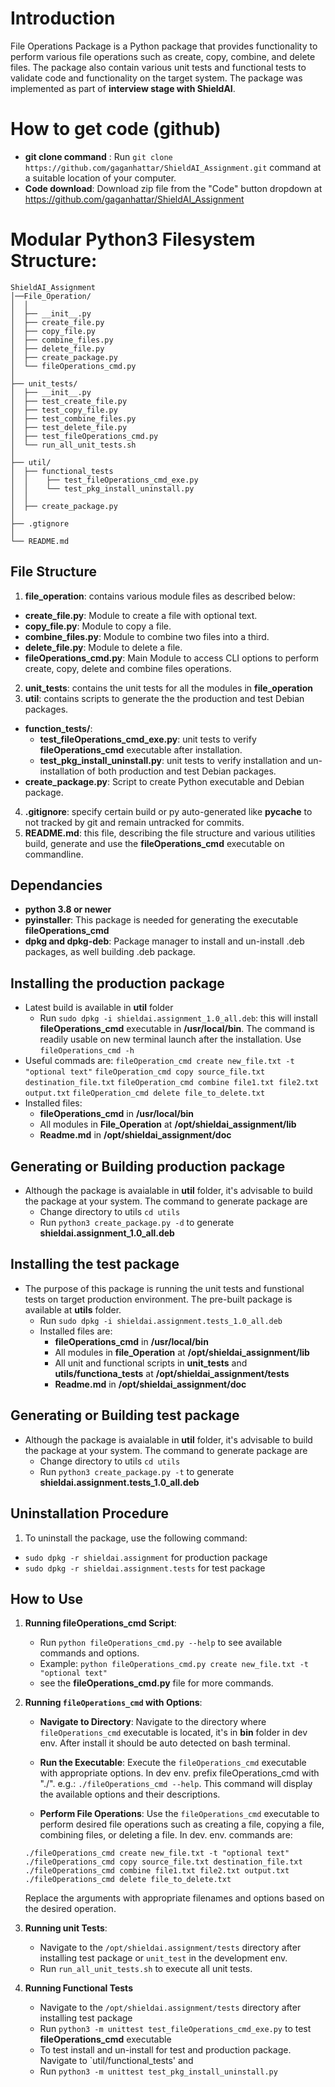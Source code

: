 # Introduction

File Operations Package is a Python package that provides functionality to perform various file operations such as create, copy, combine, and delete files. The package also contain various unit tests and functional tests to validate code and functionality on the target system. The package was implemented as part of **interview stage with ShieldAI**.

# How to get code (github)

- **git clone command** : Run `git clone https://github.com/gaganhattar/ShieldAI_Assignment.git` command at a suitable location of your computer.
- **Code download**: Download zip file from the "Code" button dropdown at https://github.com/gaganhattar/ShieldAI_Assignment

# Modular Python3 Filesystem Structure:

```
ShieldAI_Assignment
│──File_Operation/
│  │
│  ├── __init__.py
│  ├── create_file.py
│  ├── copy_file.py
│  ├── combine_files.py
│  ├── delete_file.py
│  ├── create_package.py
│  └── fileOperations_cmd.py
│ 
├── unit_tests/
│  ├── __init__.py
│  ├── test_create_file.py
│  ├── test_copy_file.py
│  ├── test_combine_files.py
│  ├── test_delete_file.py
│  ├── test_fileOperations_cmd.py
│  └── run_all_unit_tests.sh
│
├── util/
│  ├── functional_tests
│  │    ├── test_fileOperations_cmd_exe.py
│  │    └── test_pkg_install_uninstall.py
│  │
│  ├── create_package.py
│ 
├── .gtignore
│
└── README.md
```


## File Structure

1. **file_operation**: contains various module files as described below:
- **create_file.py**: Module to create a file with optional text.
- **copy_file.py**: Module to copy a file.
- **combine_files.py**: Module to combine two files into a third.
- **delete_file.py**: Module to delete a file.
- **fileOperations_cmd.py**: Main Module to access CLI options to perform create, copy, delete and combine files operations.
2. **unit_tests**: contains the unit tests for all the modules in **file_operation**
3. **util**: contains scripts to generate the the production and test Debian packages.
- **function_tests/**: 
   - **test_fileOperations_cmd_exe.py**: unit tests to verify **fileOperations_cmd** executable after installation.
   - **test_pkg_install_uninstall.py**: unit tests to verify installation and un-installation of both production and test Debian packages.
- **create_package.py**: Script to create Python executable and Debian package.
4. **.gitignore**: specify certain build or py auto-generated like __pycache__ to not tracked by git and remain untracked for commits.
5. **README.md**: this file, describing the file structure and various utilities build, generate and use the **fileOperations_cmd** executable on commandline.

## Dependancies 

- **python 3.8 or newer**
- **pyinstaller**: This package is needed for generating the executable **fileOperations_cmd**
- **dpkg and dpkg-deb**: Package manager to install and un-install .deb packages, as well building .deb package.

## Installing the production package

- Latest build is available in **util** folder
   - Run `sudo dpkg -i shieldai.assignment_1.0_all.deb`: this will install **fileOperations_cmd** executable in **/usr/local/bin**. The command is readily usable on new terminal launch after the installation. Use `fileOperations_cmd -h`
- Useful commads are:
  `fileOperation_cmd create new_file.txt -t "optional text"`
  `fileOperation_cmd copy source_file.txt destination_file.txt`
  `fileOperation_cmd combine file1.txt file2.txt output.txt`
  `fileOperation_cmd delete file_to_delete.txt ` 
- Installed files:
   - **fileOperations_cmd** in **/usr/local/bin**
   - All modules in **File_Operation** at **/opt/shieldai_assignment/lib**
   - **Readme.md** in **/opt/shieldai_assignment/doc**

## Generating or Building production package

- Although the package is avaialable in **util** folder, it's advisable to build the package at your system. The command to generate package are
   - Change directory to utils `cd utils`
   - Run `python3 create_package.py -d` to generate **shieldai.assignment_1.0_all.deb**

## Installing the test package

- The purpose of this package is running the unit tests and funstional tests on target production environment. The pre-built package is available at **utils** folder.
   - Run `sudo dpkg -i shieldai.assignment.tests_1.0_all.deb`
   - Installed files are:
      - **fileOperations_cmd** in **/usr/local/bin**
      - All modules in **file_Operation** at **/opt/shieldai_assignment/lib**
      - All unit and functional scripts in **unit_tests** and **utils/functiona_tests** at **/opt/shieldai_assignment/tests**
      - **Readme.md** in **/opt/shieldai_assignment/doc**

## Generating or Building test package

- Although the package is avaialable in **util** folder, it's advisable to build the package at your system. The command to generate package are
   - Change directory to utils `cd utils`
   - Run `python3 create_package.py -t` to generate **shieldai.assignment.tests_1.0_all.deb**

## Uninstallation Procedure

1. To uninstall the package, use the following command:                                  
 - `sudo dpkg -r shieldai.assignment` for production package
 - `sudo dpkg -r shieldai.assignment.tests` for test package

## How to Use

1. **Running fileOperations_cmd Script**:
   - Run `python fileOperations_cmd.py --help` to see available commands and options.
   - Example: `python fileOperations_cmd.py create new_file.txt -t "optional text"`
   - see the **fileOperations_cmd.py** file for more commands.

2. **Running `fileOperations_cmd` with Options**:
   - **Navigate to Directory**: Navigate to the directory where `fileOperations_cmd` executable is located, it's in **bin** folder in dev env. After install it should be auto detected on bash terminal.
   - **Run the Executable**: Execute the `fileOperations_cmd` executable with appropriate options. In dev env. prefix fileOperations_cmd with "./". e.g.:
   `./fileOperations_cmd --help`.
   This command will display the available options and their descriptions.

   - **Perform File Operations**: Use the `fileOperations_cmd` executable to perform desired file operations such as creating a file, copying a file, combining files, or deleting a file. In dev. env. commands are:
   
   ```
   ./fileOperations_cmd create new_file.txt -t "optional text"
   ./fileOperations_cmd copy source_file.txt destination_file.txt
   ./fileOperations_cmd combine file1.txt file2.txt output.txt
   ./fileOperations_cmd delete file_to_delete.txt
   ```

   Replace the arguments with appropriate filenames and options based on the desired operation.

3. **Running unit Tests**:
   - Navigate to the `/opt/shieldai.assignment/tests` directory after installing test package or `unit_test` in the development env.
   - Run `run_all_unit_tests.sh` to execute all unit tests.

4. **Running Functional Tests**
   - Navigate to the `/opt/shieldai.assignment/tests` directory after installing test package
   - Run `python3 -m unittest test_fileOperations_cmd_exe.py` to test **fileOperations_cmd** executable
   - To test install and un-install for test and production package. Navigate to `util/functional_tests' and 
   - Run `python3 -m unittest test_pkg_install_uninstall.py`


